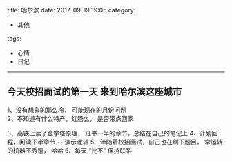 title: 哈尔滨
date: 2017-09-19 19:05
category:

- 其他

tags:

- 心情
- 日记

------

## 今天校招面试的第一天 来到哈尔滨这座城市

1、没有想象的那么冷， 可能现在的月份问题  
2、不知道有什么特产，红肠么， 是否带点回家
<!-- more -->
3、高铁上读了金字塔原理， 证书一半的章节，总结在自己的笔记上
4、计划回程，阅读下半章节 -- 演示逻辑
5、伴随着校招面试，自己也在刷下题目， 常运转的机器不秀逗， 哈哈
6、每天 “比不” 保持联系
